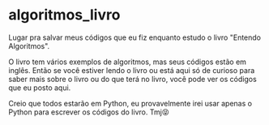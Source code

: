 # algoritmos_livro
Lugar pra salvar meus códigos que eu fiz enquanto estudo o livro "Entendo Algoritmos".

O livro tem vários exemplos de algoritmos, mas seus códigos estão em inglês. Então se você estiver lendo o livro ou está aqui só de curioso para saber mais sobre o livro ou do que terá no livro, você pode ver os códigos que eu posto aqui. 

Creio que todos estarão em Python, eu provavelmente irei usar apenas o Python para escrever os códigos do livro. Tmj😝

